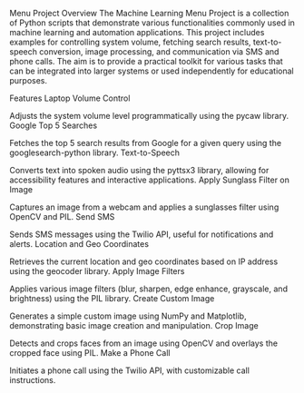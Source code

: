Menu Project
Overview
The Machine Learning Menu Project is a collection of Python scripts that demonstrate various functionalities commonly used in machine learning and automation applications. This project includes examples for controlling system volume, fetching search results, text-to-speech conversion, image processing, and communication via SMS and phone calls. The aim is to provide a practical toolkit for various tasks that can be integrated into larger systems or used independently for educational purposes.

Features
Laptop Volume Control

Adjusts the system volume level programmatically using the pycaw library.
Google Top 5 Searches

Fetches the top 5 search results from Google for a given query using the googlesearch-python library.
Text-to-Speech

Converts text into spoken audio using the pyttsx3 library, allowing for accessibility features and interactive applications.
Apply Sunglass Filter on Image

Captures an image from a webcam and applies a sunglasses filter using OpenCV and PIL.
Send SMS

Sends SMS messages using the Twilio API, useful for notifications and alerts.
Location and Geo Coordinates

Retrieves the current location and geo coordinates based on IP address using the geocoder library.
Apply Image Filters

Applies various image filters (blur, sharpen, edge enhance, grayscale, and brightness) using the PIL library.
Create Custom Image

Generates a simple custom image using NumPy and Matplotlib, demonstrating basic image creation and manipulation.
Crop Image

Detects and crops faces from an image using OpenCV and overlays the cropped face using PIL.
Make a Phone Call

Initiates a phone call using the Twilio API, with customizable call instructions.
